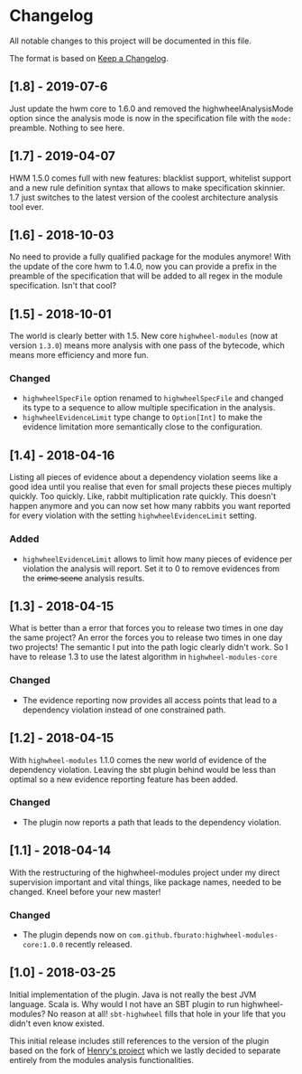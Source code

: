 # Changelog
All notable changes to this project will be documented in this file.

The format is based on [Keep a Changelog](http://keepachangelog.com/en/1.0.0/).

## [1.8] - 2019-07-6
Just update the hwm core to 1.6.0 and removed the highwheelAnalysisMode option since the analysis mode is now in the 
specification file with the `mode:` preamble. Nothing to see here.

## [1.7] - 2019-04-07
HWM 1.5.0 comes full with new features: blacklist support, whitelist support and a new rule definition syntax
that allows to make specification skinnier. 1.7 just switches to the latest version of the coolest architecture
analysis tool ever.

## [1.6] - 2018-10-03

No need to provide a fully qualified package for the modules anymore! With the update of the core
hwm to 1.4.0, now you can provide a prefix in the preamble of the specification that will be
added to all regex in the module specification. Isn't that cool?

## [1.5] - 2018-10-01

The world is clearly better with 1.5. New core `highwheel-modules` (now at version `1.3.0`) means more analysis with one pass of the bytecode, which means more efficiency and more fun.

### Changed

- `highwheelSpecFile` option renamed to `highwheelSpecFile` and changed its type to a sequence to allow multiple specification in the analysis.
- `highwheelEvidenceLimit` type change to `Option[Int]` to make the evidence limitation more semantically close to the configuration.

## [1.4] - 2018-04-16

Listing all pieces of evidence about a dependency violation seems like a good idea until you realise that even for small projects these pieces multiply quickly. 
Too quickly. Like, rabbit multiplication rate quickly. This doesn't happen anymore and you can now set how many rabbits you want reported for every violation with the setting `highwheelEvidenceLimit` setting.

### Added
- `highwheelEvidenceLimit` allows to limit how many pieces of evidence per violation the analysis will report. Set it to 0 to remove evidences from the ~~crime scene~~ analysis results.

## [1.3] - 2018-04-15

What is better than a error that forces you to release two times in one day the same project? An error the forces you to release two times in one day two projects!
The semantic I put into the path logic clearly didn't work. So I have to release 1.3 to use the latest algorithm in `highwheel-modules-core`

### Changed
- The evidence reporting now provides all access points that lead to a dependency violation instead of one constrained path.

## [1.2] - 2018-04-15

With `highwheel-modules` 1.1.0 comes the new world of evidence of the dependency violation. Leaving the sbt plugin behind would be less than optimal so a new evidence reporting feature has been added.

### Changed
- The plugin now reports a path that leads to the dependency violation.

## [1.1] - 2018-04-14

With the restructuring of the highwheel-modules project under my direct supervision important and vital things, like package names, needed to be changed. Kneel before your new master!

### Changed
- The plugin depends now on `com.github.fburato:highwheel-modules-core:1.0.0` recently released.

## [1.0] - 2018-03-25

Initial implementation of the plugin. Java is not really the best JVM language. Scala is. 
Why would I not have an SBT plugin to run highwheel-modules? No reason at all! `sbt-highwheel` fills that hole in your life that you didn't even know existed.

This initial release includes still references to the version of the plugin based on the fork of [Henry's project](https://github.com/hcoles/highwheel) which we lastly decided to separate entirely from the modules analysis functionalities.
